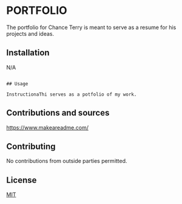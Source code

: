 # PORTFOLIO

The portfolio for Chance Terry is meant to serve as a resume for his projects and ideas.

## Installation

N/A


```

## Usage

InstructionaThi serves as a potfolio of my work.
```

## Contributions and sources
https://www.makeareadme.com/


## Contributing

No contributions from outside parties permitted.


## License

[MIT](https://choosealicense.com/licenses/mit/)
